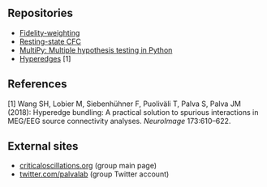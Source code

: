 ## Repositories

<ul>
  <li> <a href="https://github.com/sanrou/fidelityWeighting">Fidelity-weighting</a> </li>
  <li> <a href="https://github.com/palvalab/Resting_State_CFC">Resting-state CFC</a> </li>
  <li> <a href="https://github.com/puolival/multipy">MultiPy: Multiple hypothesis testing in Python</a> </li>
  <li> <a href="https://github.com/palvalab/hyperedges">Hyperedges</a> [1] </li>
</ul>

## References

[1] Wang SH, Lobier M, Siebenhühner F, Puoliväli T, Palva S, Palva JM (2018): Hyperedge bundling: A practical solution to spurious interactions in MEG/EEG source connectivity analyses. _NeuroImage_ 173:610–622.


## External sites

<ul>
  <li> <a href="http://criticaloscillations.org">criticaloscillations.org</a> (group main page) </li>
  <li> <a href="https://twitter.com/palvalab?lang=en">twitter.com/palvalab</a> (group Twitter account) </li>
</ul>

